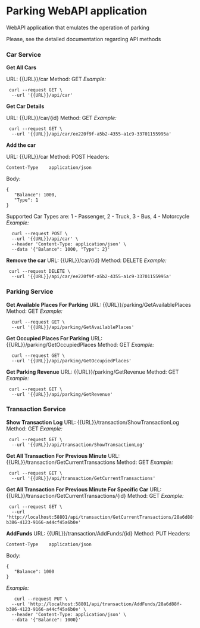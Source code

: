 # Parking WebAPI application
WebAPI application that emulates the operation of parking

Please, see the detailed documentation regarding API methods

<h3>Car Service</h3>

**Get All Cars**

URL: {{URL}}/car
Method: GET
*Example:*
```
 curl --request GET \
  --url '{{URL}}/api/car' 
```

**Get Car Details**

URL: {{URL}}/car/{id}
Method: GET
*Example:*
```
 curl --request GET \
  --url '{{URL}}/api/car/ee220f9f-a5b2-4355-a1c9-33701155995a' 
```

**Add the car**

URL: {{URL}}/car
Method: POST
Headers:
```
Content-Type	application/json
```
Body:
```
{
   "Balance": 1000, 
   "Type": 1
}
```
Supported Car Types are:
1 - Passenger,
2 - Truck,
3 - Bus,
4 - Motorcycle
*Example:*
```
  curl --request POST \
  --url '{{URL}}/api/car' \
  --header 'Content-Type: application/json' \
  --data '{"Balance": 1000, "Type": 2}'
```

**Remove the car**
URL: {{URL}}/car/{id}
Method: DELETE
*Example:*
```
 curl --request DELETE \
  --url '{{URL}}/api/car/ee220f9f-a5b2-4355-a1c9-33701155995a' 
```

<h3>Parking Service</h3>

**Get Available Places For Parking**
URL: {{URL}}/parking/GetAvailablePlaces
Method: GET
*Example:*
```
  curl --request GET \
  --url '{{URL}}/api/parking/GetAvailablePlaces'  
```

**Get Occupied Places For Parking**
URL: {{URL}}/parking/GetOccupiedPlaces
Method: GET
*Example:*
```
  curl --request GET \
  --url '{{URL}}/api/parking/GetOccupiedPlaces'  
```

**Get Parking Revenue**
URL: {{URL}}/parking/GetRevenue
Method: GET
*Example:*
```
 curl --request GET \
  --url '{{URL}}/api/parking/GetRevenue'
```

<h3>Transaction Service</h3>

**Show Transaction Log**
URL: {{URL}}/transaction/ShowTransactionLog
Method: GET
*Example:*
```
 curl --request GET \
  --url '{{URL}}/api/transaction/ShowTransactionLog'
```

**Get All Transaction For Previous Minute**
URL: {{URL}}/transaction/GetCurrentTransactions
Method: GET
*Example:*
```
 curl --request GET \
  --url '{{URL}}/api/transaction/GetCurrentTransactions'
```

**Get All Transaction For Previous Minute For Specific Car**
URL: {{URL}}/transaction/GetCurrentTransactions/{id}
Method: GET
*Example:*
```
 curl --request GET \
  --url 'http://localhost:58801/api/transaction/GetCurrentTransactions/28a6d88f-b386-4123-9166-a44cf45a6b0e' 
```

**AddFunds**
URL: {{URL}}/transaction/AddFunds/{id}
Method: PUT
Headers:
```
Content-Type	application/json
```
Body:
```
{
   "Balance": 1000
}
```
*Example:*
```
   curl --request PUT \
  --url 'http://localhost:58801/api/transaction/AddFunds/28a6d88f-b386-4123-9166-a44cf45a6b0e' \
  --header 'Content-Type: application/json' \
  --data '{"Balance": 1000}'
```
